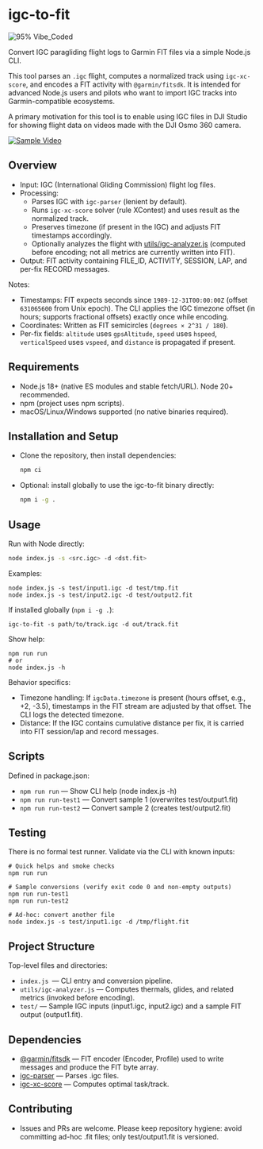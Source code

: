 # igc-to-fit

![95% Vibe_Coded](https://img.shields.io/badge/95%25-Vibe_Coded-blue?logo=openai&logoColor=white)

Convert IGC paragliding flight logs to Garmin FIT files via a simple Node.js CLI.

This tool parses an `.igc` flight, computes a normalized track using `igc-xc-score`, and encodes a FIT activity with
`@garmin/fitsdk`. It is intended for advanced Node.js users and pilots who want to import IGC tracks into
Garmin-compatible ecosystems.

A primary motivation for this tool is to enable using IGC files in DJI Studio for showing flight data on videos made
with the DJI Osmo 360 camera.

[![Sample Video](https://markdown-videos-api.jorgenkh.no/url?url=https%3A%2F%2Fwww.youtube.com%2Fwatch%3Fv%3D9ioaG6pJlLw)](https://www.youtube.com/watch?v=9ioaG6pJlLw)

## Overview

- Input: IGC (International Gliding Commission) flight log files.
- Processing:
    - Parses IGC with `igc-parser` (lenient by default).
    - Runs `igc-xc-score` solver (rule XContest) and uses result as the normalized track.
    - Preserves timezone (if present in the IGC) and adjusts FIT timestamps accordingly.
    - Optionally analyzes the flight with [utils/igc-analyzer.js](utils/igc-analyzer.js) (computed before encoding; not all metrics are currently
      written into FIT).
- Output: FIT activity containing FILE_ID, ACTIVITY, SESSION, LAP, and per-fix RECORD messages.

Notes:

- Timestamps: FIT expects seconds since `1989-12-31T00:00:00Z` (offset `631065600` from Unix epoch). The CLI applies the IGC
  timezone offset (in hours; supports fractional offsets) exactly once while encoding.
- Coordinates: Written as FIT semicircles (`degrees × 2^31 / 180`).
- Per-fix fields: `altitude` uses `gpsAltitude`, `speed` uses `hspeed`, `verticalSpeed` uses `vspeed`, and `distance` is propagated if
  present.

## Requirements

- Node.js 18+ (native ES modules and stable fetch/URL). Node 20+ recommended.
- npm (project uses npm scripts).
- macOS/Linux/Windows supported (no native binaries required).

## Installation and Setup

- Clone the repository, then install dependencies:

  ```bash
  npm ci
  ```

- Optional: install globally to use the igc-to-fit binary directly:

  ```bash
  npm i -g .
  ```

## Usage

Run with Node directly:

```bash
node index.js -s <src.igc> -d <dst.fit>
```

Examples:

```shell
node index.js -s test/input1.igc -d test/tmp.fit
node index.js -s test/input2.igc -d test/output2.fit
```

If installed globally (`npm i -g .`):

```shell
igc-to-fit -s path/to/track.igc -d out/track.fit
```

Show help:

```shell
npm run run
# or
node index.js -h
```

Behavior specifics:

- Timezone handling: If `igcData.timezone` is present (hours offset, e.g., +2, -3.5), timestamps in the FIT stream are
  adjusted by that offset. The CLI logs the detected timezone.
- Distance: If the IGC contains cumulative distance per fix, it is carried into FIT session/lap and record messages.

## Scripts

Defined in package.json:

- `npm run run` — Show CLI help (node index.js -h)
- `npm run run-test1` — Convert sample 1 (overwrites test/output1.fit)
- `npm run run-test2` — Convert sample 2 (creates test/output2.fit)

## Testing

There is no formal test runner. Validate via the CLI with known inputs:

```shell
# Quick helps and smoke checks
npm run run

# Sample conversions (verify exit code 0 and non-empty outputs)
npm run run-test1
npm run run-test2

# Ad-hoc: convert another file
node index.js -s test/input1.igc -d /tmp/flight.fit
```

## Project Structure

Top-level files and directories:

- `index.js `— CLI entry and conversion pipeline.
- `utils/igc-analyzer.js` — Computes thermals, glides, and related metrics (invoked before encoding).
- `test/` — Sample IGC inputs (input1.igc, input2.igc) and a sample FIT output (output1.fit).

## Dependencies

- [@garmin/fitsdk](https://www.npmjs.com/package/@garmin/fitsdk) — FIT encoder (Encoder, Profile) used to write messages
  and produce the FIT byte array.
- [igc-parser](https://www.npmjs.com/package/igc-parser) — Parses .igc files.
- [igc-xc-score](https://www.npmjs.com/package/igc-xc-score) — Computes optimal task/track.

## Contributing

- Issues and PRs are welcome. Please keep repository hygiene: avoid committing ad-hoc .fit files; only test/output1.fit
  is versioned.
